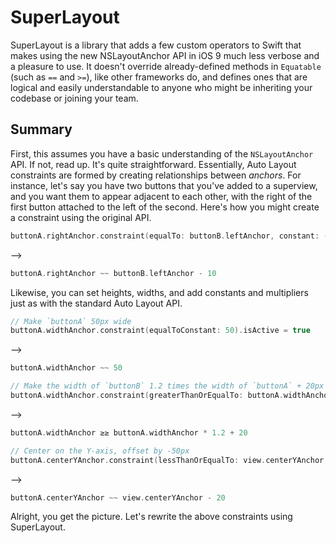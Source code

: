 SuperLayout
===========

SuperLayout is a library that adds a few custom operators to Swift that makes using the new NSLayoutAnchor API in iOS 9 much less verbose and a pleasure to use. It doesn't override already-defined methods in `Equatable` (such as `==` and `>=`), like other frameworks do, and defines ones that are logical and easily understandable to anyone who might be inheriting your codebase or joining your team.

Summary
-------

First, this assumes you have a basic understanding of the `NSLayoutAnchor` API. If not, read up. It's quite straightforward. Essentially, Auto Layout constraints are formed by creating relationships between _anchors_. For instance, let's say you have two buttons that you've added to a superview, and you want them to appear adjacent to each other, with the right of the first button attached to the left of the second. Here's how you might create a constraint using the original API.

```swift
buttonA.rightAnchor.constraint(equalTo: buttonB.leftAnchor, constant: -10).isActive = true
```

-->

```swift
buttonA.rightAnchor ~~ buttonB.leftAnchor - 10
```

Likewise, you can set heights, widths, and add constants and multipliers just as with the standard Auto Layout API.

```swift
// Make `buttonA` 50px wide
buttonA.widthAnchor.constraint(equalToConstant: 50).isActive = true
```

-->

```swift
buttonA.widthAnchor ~~ 50
```


```swift
// Make the width of `buttonB` 1.2 times the width of `buttonA` + 20px
buttonA.widthAnchor.constraint(greaterThanOrEqualTo: buttonA.widthAnchor, multiplier: 1.2, constant: 20).isActive = true
```

-->

```swift
buttonA.widthAnchor ≥≥ buttonA.widthAnchor * 1.2 + 20
```


```swift
// Center on the Y-axis, offset by -50px
buttonA.centerYAnchor.constraint(lessThanOrEqualTo: view.centerYAnchor, multiplier: 1, constant: -20).isActive = true
```

-->

```swift
buttonA.centerYAnchor ~~ view.centerYAnchor - 20
```

Alright, you get the picture. Let's rewrite the above constraints using SuperLayout.
